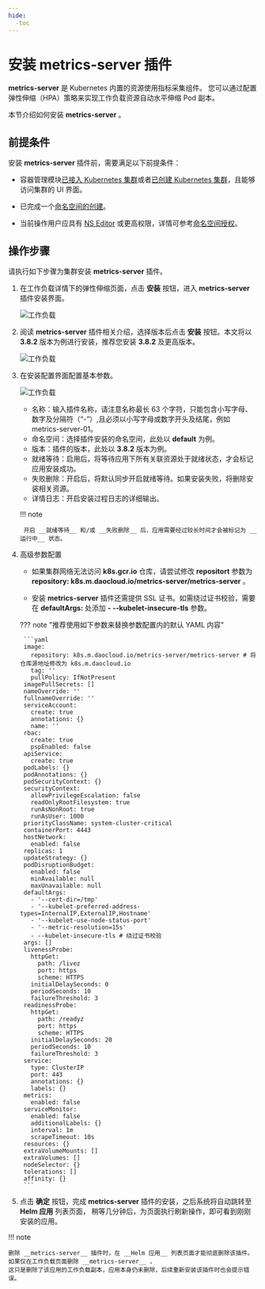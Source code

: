 ```yaml
---
hide:
  -toc
---
```


# 安装 metrics-server 插件

 __metrics-server__ 是 Kubernetes 内置的资源使用指标采集组件。
您可以通过配置弹性伸缩（HPA）策略来实现工作负载资源自动水平伸缩 Pod 副本。

本节介绍如何安装 __metrics-server__ 。

## 前提条件

安装 __metrics-server__ 插件前，需要满足以下前提条件：

- 容器管理模块[已接入 Kubernetes 集群](../clusters/integrate-cluster.md)或者[已创建 Kubernetes 集群](../clusters/create-cluster.md)，且能够访问集群的 UI 界面。

- 已完成一个[命名空间的创建](../namespaces/createns.md)。

- 当前操作用户应具有 [NS Editor](../permissions/permission-brief.md#ns-editor) 或更高权限，详情可参考[命名空间授权](../namespaces/createns.md)。

## 操作步骤

请执行如下步骤为集群安装 __metrics-server__ 插件。

1. 在工作负载详情下的弹性伸缩页面，点击 __安装__ 按钮，进入 __metrics-server__ 插件安装界面。

    ![工作负载](https://docs.daocloud.io/daocloud-docs-images/docs/kpanda/images/createScale04.png)

2. 阅读 __metrics-server__ 插件相关介绍，选择版本后点击 __安装__ 按钮。本文将以 __3.8.2__ 版本为例进行安装，推荐您安装 __3.8.2__ 及更高版本。

    ![工作负载](https://docs.daocloud.io/daocloud-docs-images/docs/kpanda/images/createScale05.png)

3. 在安装配置界面配置基本参数。

    ![工作负载](https://docs.daocloud.io/daocloud-docs-images/docs/kpanda/images/createScale06.png)

    - 名称：输入插件名称，请注意名称最长 63 个字符，只能包含小写字母、数字及分隔符（“-”）,且必须以小写字母或数字开头及结尾，例如 metrics-server-01。
    - 命名空间：选择插件安装的命名空间，此处以 __default__ 为例。
    - 版本：插件的版本，此处以 __3.8.2__ 版本为例。
    - 就绪等待：启用后，将等待应用下所有关联资源处于就绪状态，才会标记应用安装成功。
    - 失败删除：开启后，将默认同步开启就绪等待。如果安装失败，将删除安装相关资源。
    - 详情日志：开启安装过程日志的详细输出。

    !!! note

        开启 __就绪等待__ 和/或 __失败删除__ 后，应用需要经过较长时间才会被标记为 __运行中__ 状态。

4. 高级参数配置

    - 如果集群网络无法访问 __k8s.gcr.io__ 仓库，请尝试修改 __repositort__ 参数为 __repository: k8s.m.daocloud.io/metrics-server/metrics-server__ 。

    - 安装 __metrics-server__ 插件还需提供 SSL 证书。如需绕过证书校验，需要在 __defaultArgs:__ 处添加 __- --kubelet-insecure-tls__ 参数。 

    ??? note "推荐使用如下参数来替换参数配置内的默认 YAML 内容"

        ```yaml
        image:
          repository: k8s.m.daocloud.io/metrics-server/metrics-server # 将仓库源地址修改为 k8s.m.daocloud.io
          tag: ''
          pullPolicy: IfNotPresent
        imagePullSecrets: []
        nameOverride: ''
        fullnameOverride: ''
        serviceAccount:
          create: true
          annotations: {}
          name: ''
        rbac:
          create: true
          pspEnabled: false
        apiService:
          create: true
        podLabels: {}
        podAnnotations: {}
        podSecurityContext: {}
        securityContext:
          allowPrivilegeEscalation: false
          readOnlyRootFilesystem: true
          runAsNonRoot: true
          runAsUser: 1000
        priorityClassName: system-cluster-critical
        containerPort: 4443
        hostNetwork:
          enabled: false
        replicas: 1
        updateStrategy: {}
        podDisruptionBudget:
          enabled: false
          minAvailable: null
          maxUnavailable: null
        defaultArgs:
          - '--cert-dir=/tmp'
          - '--kubelet-preferred-address-types=InternalIP,ExternalIP,Hostname'
          - '--kubelet-use-node-status-port'
          - '--metric-resolution=15s'
          - --kubelet-insecure-tls # 绕过证书校验
        args: []
        livenessProbe:
          httpGet:
            path: /livez
            port: https
            scheme: HTTPS
          initialDelaySeconds: 0
          periodSeconds: 10
          failureThreshold: 3
        readinessProbe:
          httpGet:
            path: /readyz
            port: https
            scheme: HTTPS
          initialDelaySeconds: 20
          periodSeconds: 10
          failureThreshold: 3
        service:
          type: ClusterIP
          port: 443
          annotations: {}
          labels: {}
        metrics:
          enabled: false
        serviceMonitor:
          enabled: false
          additionalLabels: {}
          interval: 1m
          scrapeTimeout: 10s
        resources: {}
        extraVolumeMounts: []
        extraVolumes: []
        nodeSelector: {}
        tolerations: []
        affinity: {}
        ```

5. 点击 __确定__ 按钮，完成 __metrics-server__ 插件的安装，之后系统将自动跳转至 __Helm 应用__ 列表页面，
   稍等几分钟后，为页面执行刷新操作，即可看到刚刚安装的应用。

!!! note

    删除 __metrics-server__ 插件时，在 __Helm 应用__ 列表页面才能彻底删除该插件。如果仅在工作负载页面删除 __metrics-server__ ，
    这只是删除了该应用的工作负载副本，应用本身仍未删除，后续重新安装该插件时也会提示错误。
